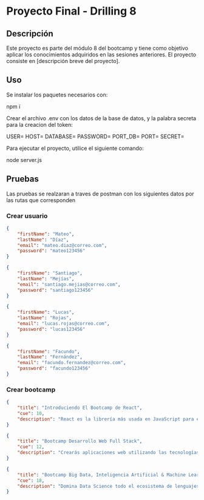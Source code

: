 # Proyecto Final - Drilling 8

## Descripción
Este proyecto es parte del módulo 8 del bootcamp y tiene como objetivo aplicar los conocimientos adquiridos en las sesiones anteriores. El proyecto consiste en [descripción breve del proyecto].

## Uso
Se instalar los paquetes necesarios con:

npm i

Crear el archivo .env con los datos de la base de datos, y la palabra secreta para la creacion del token:

USER=
HOST=
DATABASE=
PASSWORD=
PORT_DB=
PORT=
SECRET=

Para ejecutar el proyecto, utilice el siguiente comando:

node server.js


## Pruebas
Las pruebas se realzaran a traves de postman con los siguientes datos por las rutas que corresponden
### Crear usuario
```json
{
    "firstName": "Mateo",
    "lastName": "Díaz",
    "email": "mateo.diaz@correo.com",
    "password": "mateo123456"
}

{
    "firstName": "Santiago",
    "lastName": "Mejías",
    "email": "santiago.mejias@correo.com",
    "password": "santiago123456"
}

{
    "firstName": "Lucas",
    "lastName": "Rojas",
    "email": "lucas.rojas@correo.com",
    "password": "lucas123456"
}

{
    "firstName": "Facundo",
    "lastName": "Fernández",
    "email": "facundo.fernandez@correo.com",
    "password": "facundo123456"
}
```

### Crear bootcamp
```json
{
    "title": "Introduciendo El Bootcamp de React",
    "cue": 10,
    "description": "React es la librería más usada en JavaScript para el desarrollo de interfaces"
}

{
    "title": "Bootcamp Desarrollo Web Full Stack",
    "cue": 12,
    "description": "Crearás aplicaciones web utilizando las tecnologías y lenguajes más actuales y populares como JavaScript, nodeJS, Angular, MongoDB, ExpressJS"
}

{
    "title": "Bootcamp Big Data, Inteligencia Artificial & Machine Learning",
    "cue": 18,
    "description": "Domina Data Science todo el ecosistema de lenguajes y herramientas de Big Data e integrarlos con modelos avanzados de Artificial Intelligence y Machine Learning"
}
```


